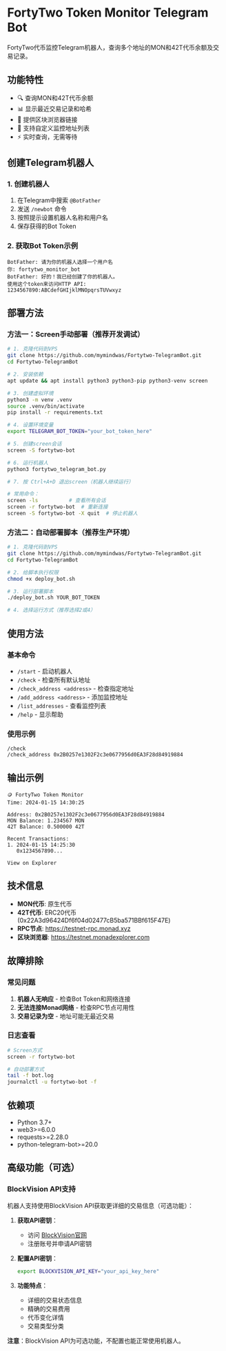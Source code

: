 # FortyTwo Token Monitor Telegram Bot

FortyTwo代币监控Telegram机器人，查询多个地址的MON和42T代币余额及交易记录。

## 功能特性

- 🔍 查询MON和42T代币余额
- 📊 显示最近交易记录和哈希
- 🔗 提供区块浏览器链接
- 👤 支持自定义监控地址列表
- ⚡ 实时查询，无需等待

## 创建Telegram机器人

### 1. 创建机器人
1. 在Telegram中搜索 `@BotFather`
2. 发送 `/newbot` 命令
3. 按照提示设置机器人名称和用户名
4. 保存获得的Bot Token

### 2. 获取Bot Token示例
```
BotFather: 请为你的机器人选择一个用户名
你: fortytwo_monitor_bot
BotFather: 好的！我已经创建了你的机器人。
使用这个token来访问HTTP API:
1234567890:ABCdefGHIjklMNOpqrsTUVwxyz
```

## 部署方法

### 方法一：Screen手动部署（推荐开发调试）

```bash
# 1. 克隆代码到VPS
git clone https://github.com/mymindwas/Fortytwo-TelegramBot.git
cd Fortytwo-TelegramBot

# 2. 安装依赖
apt update && apt install python3 python3-pip python3-venv screen

# 3. 创建虚拟环境
python3 -m venv .venv
source .venv/bin/activate
pip install -r requirements.txt

# 4. 设置环境变量
export TELEGRAM_BOT_TOKEN="your_bot_token_here"

# 5. 创建screen会话
screen -S fortytwo-bot

# 6. 运行机器人
python3 fortytwo_telegram_bot.py

# 7. 按 Ctrl+A+D 退出screen（机器人继续运行）

# 常用命令：
screen -ls          # 查看所有会话
screen -r fortytwo-bot  # 重新连接
screen -S fortytwo-bot -X quit  # 停止机器人
```

### 方法二：自动部署脚本（推荐生产环境）

```bash
# 1. 克隆代码到VPS
git clone https://github.com/mymindwas/Fortytwo-TelegramBot.git
cd Fortytwo-TelegramBot

# 2. 给脚本执行权限
chmod +x deploy_bot.sh

# 3. 运行部署脚本
./deploy_bot.sh YOUR_BOT_TOKEN

# 4. 选择运行方式（推荐选择2或4）
```

## 使用方法

### 基本命令
- `/start` - 启动机器人
- `/check` - 检查所有默认地址
- `/check_address <address>` - 检查指定地址
- `/add_address <address>` - 添加监控地址
- `/list_addresses` - 查看监控列表
- `/help` - 显示帮助

### 使用示例
```
/check
/check_address 0x2B0257e1302F2c3e0677956d0EA3F28d84919884
```

## 输出示例

```
🪙 FortyTwo Token Monitor
Time: 2024-01-15 14:30:25

Address: 0x2B0257e1302F2c3e0677956d0EA3F28d84919884
MON Balance: 1.234567 MON
42T Balance: 0.500000 42T

Recent Transactions:
1. 2024-01-15 14:25:30
   0x1234567890...

View on Explorer
```

## 技术信息

- **MON代币**: 原生代币
- **42T代币**: ERC20代币 (0x22A3d96424Df6f04d02477cB5ba571BBf615F47E)
- **RPC节点**: https://testnet-rpc.monad.xyz
- **区块浏览器**: https://testnet.monadexplorer.com

## 故障排除

### 常见问题
1. **机器人无响应** - 检查Bot Token和网络连接
2. **无法连接Monad网络** - 检查RPC节点可用性
3. **交易记录为空** - 地址可能无最近交易

### 日志查看
```bash
# Screen方式
screen -r fortytwo-bot

# 自动部署方式
tail -f bot.log
journalctl -u fortytwo-bot -f
```

## 依赖项

- Python 3.7+
- web3>=6.0.0
- requests>=2.28.0
- python-telegram-bot>=20.0

## 高级功能（可选）

### BlockVision API支持
机器人支持使用BlockVision API获取更详细的交易信息（可选功能）：

1. **获取API密钥**：
   - 访问 [BlockVision官网](https://blockvision.org)
   - 注册账号并申请API密钥

2. **配置API密钥**：
   ```bash
   export BLOCKVISION_API_KEY="your_api_key_here"
   ```

3. **功能特点**：
   - 详细的交易状态信息
   - 精确的交易费用
   - 代币变化详情
   - 交易类型分类

**注意**：BlockVision API为可选功能，不配置也能正常使用机器人。 